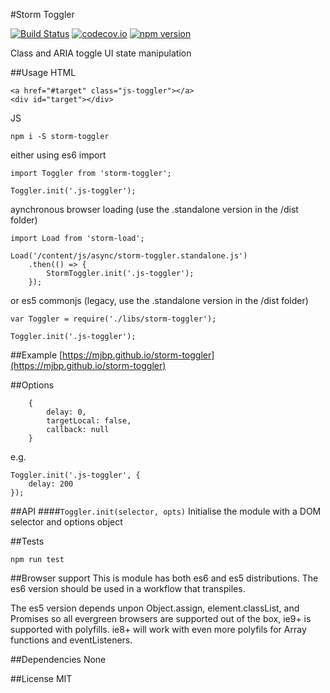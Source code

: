 #Storm Toggler

[![Build Status](https://travis-ci.org/mjbp/storm-toggler.svg?branch=master)](https://travis-ci.org/mjbp/storm-toggler)
[![codecov.io](http://codecov.io/github/mjbp/storm-toggler/coverage.svg?branch=master)](http://codecov.io/github/mjbp/storm-toggler?branch=master)
[![npm version](https://badge.fury.io/js/storm-toggler.svg)](https://badge.fury.io/js/storm-toggler)

Class and ARIA toggle UI state manipulation

##Usage
HTML
```
<a href="#target" class="js-toggler"></a>
<div id="target"></div>
```

JS
```
npm i -S storm-toggler
```
either using es6 import
```
import Toggler from 'storm-toggler';

Toggler.init('.js-toggler');
```
aynchronous browser loading (use the .standalone version in the /dist folder)
```
import Load from 'storm-load';

Load('/content/js/async/storm-toggler.standalone.js')
    .then(() => {
        StormToggler.init('.js-toggler');
    });
```
or es5 commonjs  (legacy, use the .standalone version in the /dist folder)
```
var Toggler = require('./libs/storm-toggler');

Toggler.init('.js-toggler');
```


##Example
[https://mjbp.github.io/storm-toggler](https://mjbp.github.io/storm-toggler)


##Options
```
    {
		delay: 0,
		targetLocal: false,
		callback: null
    }
```

e.g.
```
Toggler.init('.js-toggler', {
    delay: 200
});
```


##API
####`Toggler.init(selector, opts)`
Initialise the module with a DOM selector and  options object


##Tests
```
npm run test
```

##Browser support
This is module has both es6 and es5 distributions. The es6 version should be used in a workflow that transpiles.

The es5 version depends unpon Object.assign, element.classList, and Promises so all evergreen browsers are supported out of the box, ie9+ is supported with polyfills. ie8+ will work with even more polyfils for Array functions and eventListeners.

##Dependencies
None

##License
MIT